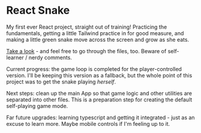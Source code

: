 # React Snake

My first ever React project, straight out of training! Practicing the fundamentals, getting a little Tailwind practice in for good measure, and making a little green snake move across the screen and grow as she eats.

[Take a look](awebdragon.github.io/react-snake/) - and feel free to go through the files, too. Beware of self-learner / nerdy comments.

Current progress: the game loop is completed for the player-controlled version. I'll be keeping this version as a fallback, but the whole point of this project was to get the snake playing _herself_.

Next steps: clean up the main App so that game logic and other utilities are separated into other files. This is a preparation step for creating the default self-playing game mode.

Far future upgrades: learning typescript and getting it integrated - just as an excuse to learn more. Maybe mobile controls if I'm feeling up to it.

